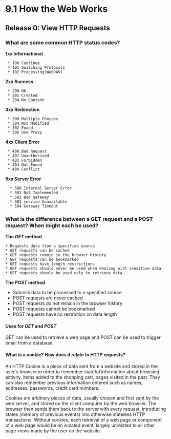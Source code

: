 # 9.1 How the Web Works

## Release 0: View HTTP Requests

### What are some common HTTP status codes?

   **1xx Informational**

     * 100 Continue
     * 101 Switching Protocols
     * 102 Processing(WebDAV)
     
   **2xx Success**

     * 200 OK
     * 201 Created
     * 204 No Content

   **3xx Redirection**

     * 300 Multiple Choices
     * 304 Not Modified
     * 302 Found
     * 305 Use Proxy

   **4xx Client Error**

     * 400 Bad Request
     * 401 Unauthorized
     * 403 Forbidden  
     * 404 Not Found
     * 409 Conflict

   **5xx Server Error**

      * 500 Internal Server Error
      * 501 Not Implemented
      * 502 Bad Gateway
      * 503 service Unavailable
      * 504 Gateway Timeout

### What is the difference between a GET request and a POST request? When might each be used?

   **The _GET_ method**

    * Requests data from a specified source
    * GET requests can be cached
    * GET requests remain in the browser history
    * GET requests can be bookmarked
    * GET requests have length restrictions
    * GET requests should never be used when dealing with sensitive data
    * GET requests should be used only to retrieve data

  **The _POST_ method**

   * Submits data to be processed to a specified source
   * POST requests are never cached
   * POST requests do not remain in the browser history
   * POST requests cannot be bookmarked
   * POST requests have no restriction on data length

#### Uses for _GET_ and _POST_

   GET can be used to retrieve a web page and POST can be used to trigger email from a database.

#### What is a cookie? How does it relate to HTTP requests?

   An HTTP Cookie is a piece of data sent from a website and stored in the user's browser in order to remember stateful information about browsing activity, items added to the shopping cart, pages visited in the past. They can also remember previous information entered such as names, addresses, passwords, credit card numbers.

   Cookies are arbitrary pieces of data, usually chosen and first sent by the web server, and stored on the client computer by the web browser. The browser then sends them back to the server with every request, introducing states (memory of previous events) into otherwise stateless HTTP transactions. Without cookies, each retrieval of a web page or component of a web page would be an isolated event, largely unrelated to all other page views made by the user on the website.
